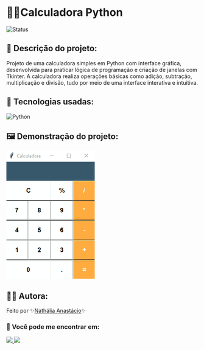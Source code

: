 # 🐍🧮Calculadora Python 
![Status](https://img.shields.io/badge/status-concluído-brightgreen)
## 📝 Descrição do projeto:
Projeto de uma calculadora simples em Python com interface gráfica, desenvolvida para praticar lógica de programação e criação de janelas com Tkinter. A calculadora realiza operações básicas como adição, subtração, multiplicação e divisão, tudo por meio de uma interface interativa e intuitiva.

## 🚀 Tecnologias usadas:
<img src="https://cdn.jsdelivr.net/gh/devicons/devicon@latest/icons/python/python-original.svg" alt="Python" width="40" height="40"/>

## 🖼 Demonstração do projeto:
![Demonstração do projeto](calculadora.gif)

## 👩‍💻 Autora:
Feito por ✨[Nathália Anastácio](https://github.com/nath-anastacio)✨
### 💬 Você pode me encontrar em:
<div>
  <a href="https://www.linkedin.com/in/nathalia-anastacio/" target="_blank"><img src= "https://img.shields.io/badge/-LinkedIn-%230077B5?style=for-the-badge&logo=linkedin&logoColor=white" target="_blank"/> </a>
  <a href = "mailto:nathanastacio@gmail.com"><img loading="lazy" src="https://img.shields.io/badge/Gmail-D14836?style=for-the-badge&logo=gmail&logoColor=white" target="_blank"></a>
</div>
